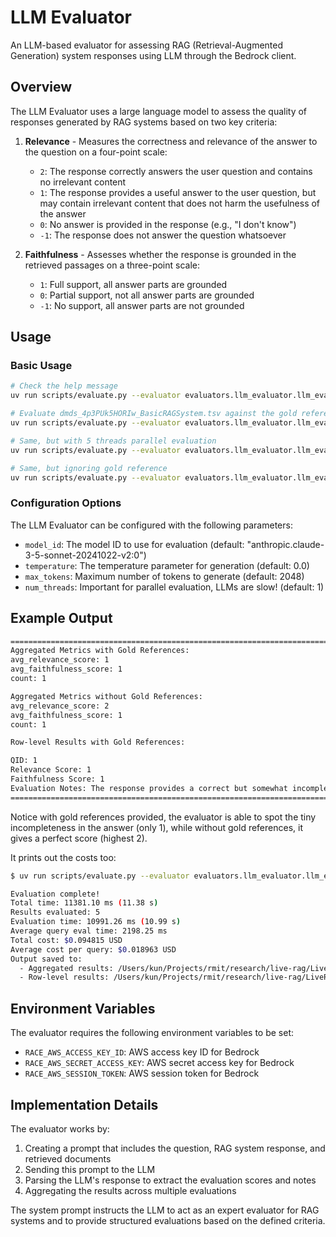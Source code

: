 # LLM Evaluator

An LLM-based evaluator for assessing RAG (Retrieval-Augmented Generation) system responses using LLM through the Bedrock client.

## Overview

The LLM Evaluator uses a large language model to assess the quality of responses generated by RAG systems based on two key criteria:

1. **Relevance** - Measures the correctness and relevance of the answer to the question on a four-point scale:
   - `2`: The response correctly answers the user question and contains no irrelevant content
   - `1`: The response provides a useful answer to the user question, but may contain irrelevant content that does not harm the usefulness of the answer
   - `0`: No answer is provided in the response (e.g., "I don't know")
   - `-1`: The response does not answer the question whatsoever

2. **Faithfulness** - Assesses whether the response is grounded in the retrieved passages on a three-point scale:
   - `1`: Full support, all answer parts are grounded
   - `0`: Partial support, not all answer parts are grounded
   - `-1`: No support, all answer parts are not grounded

## Usage

### Basic Usage

```bash
# Check the help message
uv run scripts/evaluate.py --evaluator evaluators.llm_evaluator.llm_evaluator.LLMEvaluator --help

# Evaluate dmds_4p3PUk5HORIw_BasicRAGSystem.tsv against the gold reference
uv run scripts/evaluate.py --evaluator evaluators.llm_evaluator.llm_evaluator.LLMEvaluator --results data/rag_results/dmds_4p3PUk5HORIw_BasicRAGSystem.tsv --reference data/generated_qa_pairs/dmds_4p3PUk5HORIw.n5.tsv

# Same, but with 5 threads parallel evaluation
uv run scripts/evaluate.py --evaluator evaluators.llm_evaluator.llm_evaluator.LLMEvaluator --results data/rag_results/dmds_4p3PUk5HORIw_BasicRAGSystem.tsv --reference data/generated_qa_pairs/dmds_4p3PUk5HORIw.n5.tsv --no-silent_errors --num_threads 5

# Same, but ignoring gold reference
uv run scripts/evaluate.py --evaluator evaluators.llm_evaluator.llm_evaluator.LLMEvaluator --results data/rag_results/dmds_4p3PUk5HORIw_BasicRAGSystem.tsv --reference data/generated_qa_pairs/dmds_4p3PUk5HORIw.n5.tsv --no-use_gold_references --no-silent_errors --num_threads 5
```

### Configuration Options

The LLM Evaluator can be configured with the following parameters:

- `model_id`: The model ID to use for evaluation (default: "anthropic.claude-3-5-sonnet-20241022-v2:0")
- `temperature`: The temperature parameter for generation (default: 0.0)
- `max_tokens`: Maximum number of tokens to generate (default: 2048)
- `num_threads`: Important for parallel evaluation, LLMs are slow! (default: 1)

## Example Output

```bash
================================================================================
Aggregated Metrics with Gold References:
avg_relevance_score: 1
avg_faithfulness_score: 1
count: 1

Aggregated Metrics without Gold References:
avg_relevance_score: 2
avg_faithfulness_score: 1
count: 1

Row-level Results with Gold References:

QID: 1
Relevance Score: 1
Faithfulness Score: 1
Evaluation Notes: The response provides a correct but somewhat incomplete definition of RAG compared to the gold reference. It captures the core concept of combining retrieval with generation but misses mentioning that it specifically enhances LLMs with external knowledge. The response is fully supported by Document 1, which contains almost identical wording.
================================================================================
```

Notice with gold references provided, the evaluator is able to spot the tiny incompleteness in the answer (only 1), while without gold references, it gives a perfect score (highest 2).

It prints out the costs too:

```bash
$ uv run scripts/evaluate.py --evaluator evaluators.llm_evaluator.llm_evaluator.LLMEvaluator --results data/rag_results/dmds_4p3PUk5HORIw_BasicRAGSystem.tsv --reference data/generated_qa_pairs/dmds_4p3PUk5HORIw.n5.tsv --no-silent_errors --num_threads 5

Evaluation complete!
Total time: 11381.10 ms (11.38 s)
Results evaluated: 5
Evaluation time: 10991.26 ms (10.99 s)
Average query eval time: 2198.25 ms
Total cost: $0.094815 USD
Average cost per query: $0.018963 USD
Output saved to:
  - Aggregated results: /Users/kun/Projects/rmit/research/live-rag/LiveRAG/data/evaluation_results/dmds_4p3PUk5HORIw_BasicRAGSystem.LLMEvaluator.evaluation.aggregated.tsv
  - Row-level results: /Users/kun/Projects/rmit/research/live-rag/LiveRAG/data/evaluation_results/dmds_4p3PUk5HORIw_BasicRAGSystem.LLMEvaluator.evaluation.rows.tsv
```

## Environment Variables

The evaluator requires the following environment variables to be set:

- `RACE_AWS_ACCESS_KEY_ID`: AWS access key ID for Bedrock
- `RACE_AWS_SECRET_ACCESS_KEY`: AWS secret access key for Bedrock
- `RACE_AWS_SESSION_TOKEN`: AWS session token for Bedrock

## Implementation Details

The evaluator works by:

1. Creating a prompt that includes the question, RAG system response, and retrieved documents
2. Sending this prompt to the LLM
3. Parsing the LLM's response to extract the evaluation scores and notes
4. Aggregating the results across multiple evaluations

The system prompt instructs the LLM to act as an expert evaluator for RAG systems and to provide structured evaluations based on the defined criteria.

